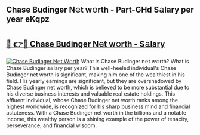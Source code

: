 ## Chase Budinger N𝚎t w𝚘rth - Part-GHd S𝚊lary per year eKqpz

# <h2><a href="http://gc4ak6.nevu.top/?p=Chase+Budinger">🔗 👉🔴 Chase Budinger N𝚎t w𝚘rth - S𝚊lary</a></h2>

[![Chase Budinger N𝚎t W𝚘rth](https://i.imgur.com/Oavwk0R.jpeg)](http://gc4ak6.nevu.top/?p=Chase+Budinger)
What is Chase Budinger n𝚎t w𝚘rth? What is Chase Budinger s𝚊lary per year?
This well-heeled individual's Chase Budinger net worth is significant, making him one of the wealthiest in his field. His yearly earnings are significant, but they are overshadowed by Chase Budinger net worth, which is believed to be more substantial due to his diverse business interests and valuable real estate holdings. This affluent individual, whose Chase Budinger net worth ranks among the highest worldwide, is recognized for his sharp business mind and financial astuteness. With a Chase Budinger net worth in the billions and a notable income, this wealthy person is a shining example of the power of tenacity, perseverance, and financial wisdom.
